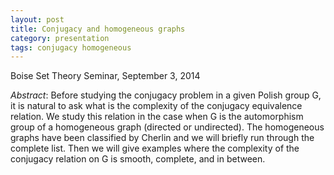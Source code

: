 ```yaml
---
layout: post
title: Conjugacy and homogeneous graphs
category: presentation
tags: conjugacy homogeneous
---
```


Boise Set Theory Seminar, September 3, 2014<!--more-->

*Abstract*: Before studying the conjugacy problem in a given Polish group G, it is natural to ask what is the complexity of the conjugacy equivalence relation. We study this relation in the case when G is the automorphism group of a homogeneous graph (directed or undirected). The homogeneous graphs have been classified by Cherlin and we will briefly run through the complete list. Then we will give examples where the complexity of the conjugacy relation on G is smooth, complete, and in between.
